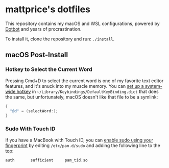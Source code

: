 # mattprice's dotfiles

This repository contains my macOS and WSL configurations, powered by [Dotbot](https://github.com/anishathalye/dotbot) and years of procrastination.

To install it, clone the repository and run: `./install`.

## macOS Post-Install

### Hotkey to Select the Current Word

Pressing Cmd+D to select the current word is one of my favorite text editor features, and it's snuck into my muscle memory. You can [set up a system-wide hotkey](https://mattprice.me/2015/osx-hotkey-select-current-word/) in `~/Library/Keybindings/DefaultKeyBinding.dict` that does the same, but unfortunately, macOS doesn't like that file to be a symlink:

```swift
{
  "@d" = (selectWord:);
}
```

### Sudo With Touch ID

If you have a MacBook with Touch ID, you can [enable sudo using your fingerprint](https://twitter.com/cabel/status/931292107372838912) by editing `/etc/pam.d/sudo` and adding the following line to the top:

```text
auth       sufficient     pam_tid.so
```
